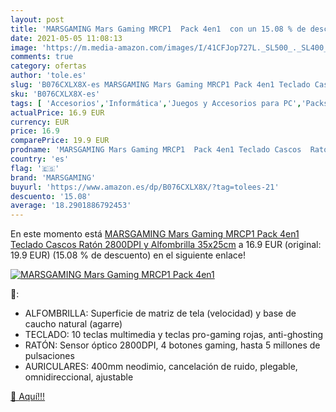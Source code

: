 ```yaml
---
layout: post
title: 'MARSGAMING Mars Gaming MRCP1  Pack 4en1  con un 15.08 % de descuento'
date: 2021-05-05 11:08:13
image: 'https://m.media-amazon.com/images/I/41CFJop727L._SL500_._SL400_.jpg'
comments: true
category: ofertas
author: 'tole.es'
slug: 'B076CXLX8X-es MARSGAMING Mars Gaming MRCP1 Pack 4en1 Teclado Cascos...'
sku: 'B076CXLX8X-es'
tags: [ 'Accesorios','Informática','Juegos y Accesorios para PC','Packs de teclado y ratón','Teclados, ratones y periféricos de entrada','Videojuegos','marsgaming','ratón','teclado', ]
actualPrice: 16.9 EUR
currency: EUR
price: 16.9
comparePrice: 19.9 EUR
prodname: 'MARSGAMING Mars Gaming MRCP1  Pack 4en1 Teclado Cascos  Ratón 2800DPI y Alfombrilla 35x25cm'
country: 'es'
flag: '🇪🇸'
brand: 'MARSGAMING'
buyurl: 'https://www.amazon.es/dp/B076CXLX8X/?tag=tolees-21'
descuento: '15.08'
average: '18.2901886792453'
---
```


En este momento está [MARSGAMING Mars Gaming MRCP1  Pack 4en1 Teclado Cascos  Ratón 2800DPI y Alfombrilla 35x25cm](https://www.amazon.es/dp/B076CXLX8X/?tag=tolees-21) a 16.9 EUR (original: 19.9 EUR) (15.08 %  de descuento) en el siguiente enlace!

[![MARSGAMING Mars Gaming MRCP1  Pack 4en1 ](https://m.media-amazon.com/images/I/41CFJop727L._SL500_._SL400_.jpg)](https://www.amazon.es/dp/B076CXLX8X/?tag=tolees-21)

🔎:

- ALFOMBRILLA: Superficie de matriz de tela (velocidad) y base de caucho natural (agarre)
- TECLADO: 10 teclas multimedia y teclas pro-gaming rojas, anti-ghosting
- RATÓN: Sensor óptico 2800DPI, 4 botones gaming, hasta 5 millones de pulsaciones
- AURICULARES: 400mm neodimio, cancelación de ruido, plegable, omnidireccional, ajustable

[🛒 Aquí!!!](https://www.amazon.es/dp/B076CXLX8X/?tag=tolees-21)
